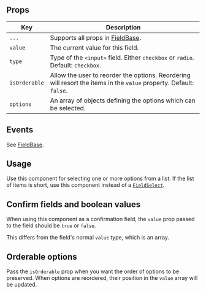 ## Props

| Key | Description |
| --- | --- |
| `...` | Supports all props in [FieldBase](#/component/Form/fields/FieldBase). |
| `value` | The current value for this field. |
| `type` | Type of the `<input>` field. Either `checkbox` or `radio`. Default: `checkbox`. |
| `isOrderable` | Allow the user to reorder the options. Reordering will resort the items in the `value` property. Default: `false`. |
| `options` | An array of objects defining the options which can be selected. |

## Events

See [FieldBase](#/component/Form/fields/FieldBase).

## Usage

Use this component for selecting one or more options from a list. If the list of items is short, use this component instead of a [`FieldSelect`](#/component/Form/fields/FieldSelect).

## Confirm fields and boolean values

When using this component as a confirmation field, the `value` prop passed to the field should be `true` or `false`.

This differs from the field's normal `value` type, which is an array.

## Orderable options

Pass the `isOrderable` prop when you want the order of options to be preserved. When options are reordered, their position in the `value` array will be updated.
